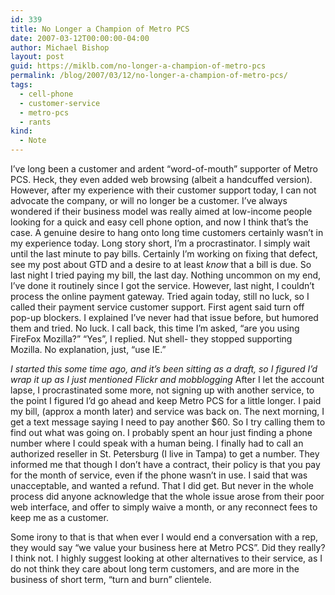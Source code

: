 ```yaml
---
id: 339
title: No Longer a Champion of Metro PCS
date: 2007-03-12T00:00:00-04:00
author: Michael Bishop
layout: post
guid: https://miklb.com/no-longer-a-champion-of-metro-pcs
permalink: /blog/2007/03/12/no-longer-a-champion-of-metro-pcs/
tags:
  - cell-phone
  - customer-service
  - metro-pcs
  - rants
kind:
  - Note
---
```

<p>I’ve long been a customer and ardent “word-of-mouth” supporter of Metro PCS.  Heck, they even added web browsing (albeit a handcuffed version).  However, after my experience with their customer support today, I can not advocate the company, or will no longer be a customer.  I’ve always wondered if their business model was really aimed at low-income people looking for a quick and easy cell phone option, and now I think that’s the case.  A genuine desire to hang onto long time customers certainly wasn’t in my experience today.
Long story short, I’m a procrastinator.  I simply wait until the last minute to pay bills.  Certainly I’m working on fixing that defect, see my post about GTD and a desire to at least <em>know</em> that a bill is due.  So last night I tried paying my bill, the last day.  Nothing uncommon on my end, I’ve done it routinely since I got the service.  However, last night, I couldn’t process the online payment gateway.  Tried again today, still no luck, so I called their payment service customer support.  First agent said turn off pop-up blockers.  I explained I’ve never had that issue before, but humored them and tried.  No luck.  I call back, this time I’m asked, “are you using FireFox Mozilla?”  “Yes”, I replied. Nut shell- they stopped supporting Mozilla.  No explanation, just, “use IE.”</p>

<p><em>I started this some time ago, and it’s been sitting as a draft, so I figured I’d wrap it up as I just mentioned Flickr and mobblogging</em>
After I let the account lapse, I procrastinated some more, not signing up with another service, to the point I figured I’d go ahead and keep Metro PCS for a little longer.  I paid my bill, (approx a month later) and service was back on.  The next morning, I get a text message saying I need to pay another $60.  So I try calling them to find out what was going on.  I probably spent an hour just finding a phone number where I could speak with a human being.  I finally had to call an authorized reseller in St. Petersburg (I live in Tampa) to get a number.  They informed me that though I don’t have a contract, their policy is that you pay for the month of service, even if the phone wasn’t in use.  I said that was unacceptable, and wanted a refund.  That I did get.  But never in the whole process did anyone acknowledge that the whole issue arose from their poor web interface, and offer to simply waive a month, or any reconnect fees to keep me as a customer.</p>

<p>Some irony to that is that when ever I would end a conversation with a rep, they would say “we value your business here at Metro PCS”.  Did they really?  I think not.  I highly suggest looking at other alternatives to their service, as I do not think they care about long term customers, and are more in the business of short term, “turn and burn” clientele.</p>